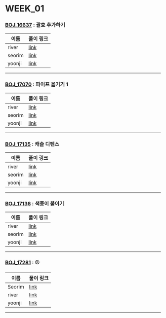# WEEK_01

### [BOJ_16637](https://boj.kr/16637) : 괄호 추가하기

|이름|풀이 링크|
|--|--|
|river| [link](BOJ_16637/river.java)
|seorim| [link](BOJ_16637/seorim.py)
|yoonji| [link](BOJ_16637/yoonji.py)
---


### [BOJ_17070](https://boj.kr/17070) : 파이프 옮기기 1

|이름|풀이 링크|
|--|--|
|river| [link](BOJ_17070/river.java)
|seorim| [link](BOJ_17070/seorim.py)
|yoonji| [link](BOJ_17070/yoonji.java)
---


### [BOJ_17135](https://boj.kr/17135) : 캐슬 디펜스

|이름|풀이 링크|
|--|--|
|river| [link](BOJ_17135/river.java)
|seorim| [link](BOJ_17135/seorim.py)
|yoonji| [link](BOJ_17135/yoonji.java)
---


### [BOJ_17136](https://boj.kr/17136) : 색종이 붙이기

|이름|풀이 링크|
|--|--|
|river| [link](BOJ_17136/river.java)
|seorim| [link](BOJ_17136/seorim.py)
|yoonji| [link](BOJ_17136/yoonji.java)
---


### [BOJ_17281](https://boj.kr/17281) : ⚾

|이름|풀이 링크|
|--|--|
|Seorim| [link](BOJ_17281/Seorim.java)
|river| [link](BOJ_17281/river.java)
|yoonji| [link](BOJ_17281/yoonji.py)
---
